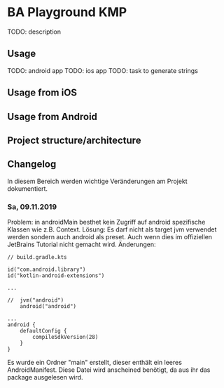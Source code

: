 
# BA Playground KMP
TODO: description

## Usage
TODO: android app
TODO: ios app
TODO: task to generate strings


## Usage from iOS


## Usage from Android


## Project structure/architecture


## 

## Changelog

In diesem Bereich werden wichtige Veränderungen am Projekt dokumentiert.


### Sa, 09.11.2019

Problem: in androidMain besthet kein Zugriff auf android spezifische Klassen wie z.B. Context.
Lösung: Es darf nicht als target jvm verwendet werden sondern auch android als preset. Auch wenn dies im offiziellen JetBrains Tutorial nicht gemacht wird.
Änderungen:

```
// build.gradle.kts

id("com.android.library") 
id("kotlin-android-extensions")

...

//  jvm("android")
    android("android")

...
android {
    defaultConfig {
        compileSdkVersion(28)
    }
}

```
Es wurde ein Ordner "main" erstellt, dieser enthält ein leeres AndroidManifest. Diese Datei wird anscheined benötigt, da aus ihr das package ausgelesen wird.
